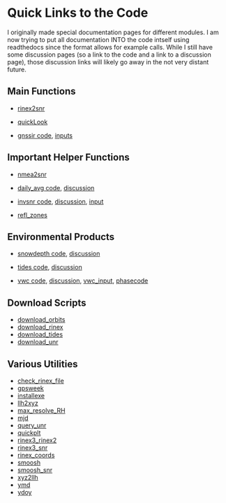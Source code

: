 # Quick Links to the Code

I originally made special documentation pages for different modules. I am now trying to
put all documentation INTO the code intself using readthedocs since the format allows for example calls. While 
I still have some discussion pages (so a link to the code and a link to a discussion page),
those discussion links will likely go away in the not very distant future.

## Main Functions

* [rinex2snr](https://gnssrefl.readthedocs.io/en/latest/api/gnssrefl.rinex2snr_cl.html) 

* [quickLook](https://gnssrefl.readthedocs.io/en/latest/api/gnssrefl.quickLook_cl.html)

* [gnssir code](https://gnssrefl.readthedocs.io/en/latest/api/gnssrefl.gnssir_cl.html),
 [inputs](https://gnssrefl.readthedocs.io/en/latest/api/gnssrefl.gnssir_input.html)



## Important Helper Functions 

* [nmea2snr](https://gnssrefl.readthedocs.io/en/latest/api/gnssrefl.nmea2snr_cl.html)

* [daily_avg code](https://gnssrefl.readthedocs.io/en/latest/api/gnssrefl.daily_avg_cl.html),
[discussion](https://gnssrefl.readthedocs.io/en/latest/pages/README_dailyavg.html)

* [invsnr code](https://gnssrefl.readthedocs.io/en/latest/api/gnssrefl.invsnr_cl.html),
[discussion](https://gnssrefl.readthedocs.io/en/latest/pages/README_invsnr.html),
[input](https://gnssrefl.readthedocs.io/en/latest/api/gnssrefl.invsnr_input.html)

* [refl_zones](https://gnssrefl.readthedocs.io/en/latest/api/gnssrefl.refl_zones_cl.html)


## Environmental Products

* [snowdepth code](https://gnssrefl.readthedocs.io/en/latest/api/gnssrefl.snowdepth_cl.html),
[discussion](https://gnssrefl.readthedocs.io/en/latest/pages/README_snowdepth.html)

* [tides code](https://gnssrefl.readthedocs.io/en/latest/api/gnssrefl.subdaily_cl.html),
[discussion](https://gnssrefl.readthedocs.io/en/latest/pages/README_subdaily.html)

* [vwc code](https://gnssrefl.readthedocs.io/en/latest/api/gnssrefl.vwc_cl.html),
[discussion](https://gnssrefl.readthedocs.io/en/latest/pages/README_vwc.html),
[vwc_input](https://gnssrefl.readthedocs.io/en/latest/api/gnssrefl.vwc_input.html),
[phasecode](https://gnssrefl.readthedocs.io/en/latest/api/gnssrefl.quickPhase.html)

## Download Scripts 

* [download_orbits](https://gnssrefl.readthedocs.io/en/latest/api/gnssrefl.download_orbits.html)
* [download_rinex](https://gnssrefl.readthedocs.io/en/latest/api/gnssrefl.download_rinex.html)
* [download_tides](https://gnssrefl.readthedocs.io/en/latest/api/gnssrefl.download_tides.html)
* [download_unr](https://gnssrefl.readthedocs.io/en/latest/api/gnssrefl.download_unr.html)

## Various Utilities

* [check_rinex_file](https://gnssrefl.readthedocs.io/en/latest/api/gnssrefl.check_rinex_file.html)
* [gpsweek](https://gnssrefl.readthedocs.io/en/latest/api/gnssrefl.gpsweek.html)
* [installexe](https://gnssrefl.readthedocs.io/en/latest/api/gnssrefl.installexe.html)
* [llh2xyz](https://gnssrefl.readthedocs.io/en/latest/api/gnssrefl.llh2xyz.html)
* [max_resolve_RH](https://gnssrefl.readthedocs.io/en/latest/api/gnssrefl.max_resolve_RH_cl.html)
* [mjd](https://gnssrefl.readthedocs.io/en/latest/api/gnssrefl.mjd.html)
* [query_unr](https://gnssrefl.readthedocs.io/en/latest/api/gnssrefl.query_unr.html)
* [quickplt](https://gnssrefl.readthedocs.io/en/latest/api/gnssrefl.quickplt.html)
* [rinex3_rinex2](https://gnssrefl.readthedocs.io/en/latest/api/gnssrefl.rinex3_rinex2.html)
* [rinex3_snr](https://gnssrefl.readthedocs.io/en/latest/api/gnssrefl.rinex3_snr.html)
* [rinex_coords](https://gnssrefl.readthedocs.io/en/latest/api/gnssrefl.rinex_coords.html)
* [smoosh](https://gnssrefl.readthedocs.io/en/latest/api/gnssrefl.smoosh.html)
* [smoosh_snr](https://gnssrefl.readthedocs.io/en/latest/api/gnssrefl.smoosh_snr.html)
* [xyz2llh](https://gnssrefl.readthedocs.io/en/latest/api/gnssrefl.xyz2llh.html)
* [ymd](https://gnssrefl.readthedocs.io/en/latest/api/gnssrefl.ymd.html)
* [ydoy](https://gnssrefl.readthedocs.io/en/latest/api/gnssrefl.ydoy.html)

